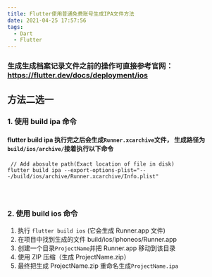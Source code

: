 ```yaml
---
title: Flutter使用普通免费账号生成IPA文件方法
date: 2021-04-25 17:57:56
tags:
  - Dart
  - Flutter
---
```


### 生成生成档案记录文件之前的操作可直接参考官网：https://flutter.dev/docs/deployment/ios

## 方法二选一

### 1. 使用 build ipa 命令

#### flutter build ipa 执行完之后会生成`Runner.xcarchive`文件， 生成路径为`build/ios/archive/`接着执行以下命令

```
 // Add abosulte path(Exact location of file in disk)
flutter build ipa --export-options-plist="---/build/ios/archive/Runner.xcarchive/Info.plist"
```

<div class="separator" style="clear: both;"><a href="https://1.bp.blogspot.com/-IzIA69sdVWM/YIUvED-gdgI/AAAAAAAATqA/HOMDq7A6y4wqxzOC9T19gawKvnTqd6YKgCNcBGAsYHQ/s0/Snipaste_2021-04-25_17-55-57.png" style="display: block; padding: 1em 0; text-align: center; "><img alt="" border="0" data-original-height="504" data-original-width="2728" src="https://1.bp.blogspot.com/-IzIA69sdVWM/YIUvED-gdgI/AAAAAAAATqA/HOMDq7A6y4wqxzOC9T19gawKvnTqd6YKgCNcBGAsYHQ/s0/Snipaste_2021-04-25_17-55-57.png"/></a></div>

### 2. 使用 build ios 命令

1. 执行 `flutter build ios` (它会生成 Runner.app 文件)
1. 在项目中找到生成的文件 build/ios/iphoneos/Runner.app
1. 创建一个目录`ProjectName`并把 Runner.app 移动到该目录
1. 使用 ZIP 压缩（生成 ProjectName.zip）
1. 最终把生成 ProjectName.zip 重命名生成`ProjectName.ipa`
